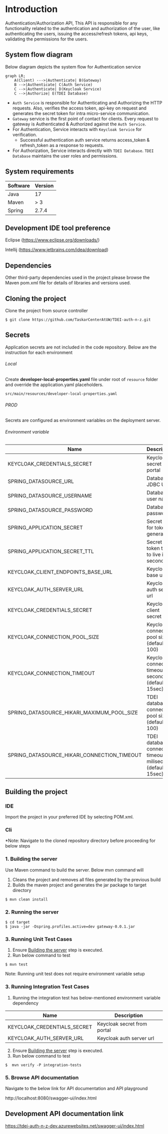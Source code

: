 # Introduction

Authentication/Authorization API, This API is responsible for any functionality related to the authentication and
authorization of
the
user, like authenticating the users, issuing the access/refresh tokens, api keys, validating the permissions for the
users.

## System flow diagram

Below diagram depicts the system flow for Authentication service

```mermaid
graph LR;
    A(Client) --->|Authenticate| B(Gateway) 
    B -->|Authenticate| C(Auth Service) 
    C -->|Authenticate| D(Keycloak Service)
    C -->|Authorize| E(TDEI Database)
```

- `Auth Service` is responsible for Authenticating and Authorizing the HTTP requests. Also, verifies the access token,
  api-key on request and generates the secret token
  for intra micro-service communication.
- `Gateway` service is the first point of contact for clients. Every request to gateway is Authenticated & Authorized
  against
  the `Auth Service`.
- For Authentication, Service interacts with `Keycloak Service` for verification.
    - Successful authentication auth service returns access_token & refresh_token as a response to requests.
- For Authorization, Service interacts directly with `TDEI Database`. `TDEI Database` maintains the user
  roles and permissions.

## System requirements

| Software | Version |
|----------|---------|
| Java     | 17      |
| Maven    | > 3     |
| Spring   | 2.7.4   |

## Development IDE tool preference

Eclipse (https://www.eclipse.org/downloads/)

Intellij (https://www.jetbrains.com/idea/download)

## Dependencies

Other third-party dependencies used in the project please browse the Maven pom.xml file for details of libraries and
versions used.

## Cloning the project

Clone the project from source controller

```shell
$ git clone https://github.com/TaskarCenterAtUW/TDEI-auth-n-z.git
```

## Secrets

Application secrets are not included in the code repository. Below are the instruction for each environment

###### Local

Create **developer-local-properties.yaml** file under root of `resource` folder and override the application.yaml
placeholders.

```src/main/resources/developer-local-properties.yaml```

###### PROD

Secrets are configured as environment variables on the deployment server.

###### Environment variable

| Name                                | Description                                               |
|-------------------------------------|-----------------------------------------------------------|
| KEYCLOAK_CREDENTIALS_SECRET         | Keycloak secret from portal                               |
| SPRING_DATASOURCE_URL               | Database JDBC URL                                         |
| SPRING_DATASOURCE_USERNAME          | Database user name                                        |
| SPRING_DATASOURCE_PASSWORD          | Database password                                         |
| SPRING_APPLICATION_SECRET           | Secret key for token generation                           |
| SPRING_APPLICATION_SECRET_TTL       | Secret token time to live in seconds                      |
| KEYCLOAK_CLIENT_ENDPOINTS_BASE_URL  | Keycloak base url                                         |
| KEYCLOAK_AUTH_SERVER_URL            | Keycloak auth server url                                  |
| KEYCLOAK_CREDENTIALS_SECRET         | Keycloak client secret                                    |
| KEYCLOAK_CONNECTION_POOL_SIZE       | Keycloak connection pool size (default : 100)             |
| KEYCLOAK_CONNECTION_TIMEOUT         | Keycloak connection timeout in seconds (default : 15sec)  |
| SPRING_DATASOURCE_HIKARI_MAXIMUM_POOL_SIZE | TDEI database connection pool size (default : 100)        |
| SPRING_DATASOURCE_HIKARI_CONNECTION_TIMEOUT | TDEI database connection timeout in miliseconds  (default : 15sec) |

## Building the project

### IDE

Import the project in your preferred IDE by selecting POM.xml.

### Cli

*Note: Navigate to the cloned repository directory before proceeding for below steps

### 1. Building the server

Use Maven command to build the server. Below mvn command will

1. Cleans the project and removes all files generated by the previous build
2. Builds the maven project and generates the jar package to target directory

```
$ mvn clean install
```

### 2. Running the server

```
$ cd target
$ java -jar -Dspring.profiles.active=dev gateway-0.0.1.jar
```

### 3. Running Unit Test Cases

1. Ensure [Building the server](#1-building-the-server) step is executed.
2. Run below command to test

```
$ mvn test
```

Note: Running unit test does not require environment variable setup

### 3. Running Integration Test Cases

1. Running the integration test has below-mentioned environment variable dependency

|  Name   | Description                          |
|-----|--------------------------------------|
|  KEYCLOAK_CREDENTIALS_SECRET | Keycloak secret from portal          |
|  KEYCLOAK_AUTH_SERVER_URL | Keycloak auth server url             |

2. Ensure [Building the server](#1-building-the-server) step is executed.
3. Run below command to test

```
$  mvn verify -P integration-tests
```

### 5. Browse API documentation

Navigate to the below link for API documentation and API playground

http://localhost:8080/swagger-ui/index.html

## Development API documentation link

https://tdei-auth-n-z-dev.azurewebsites.net/swagger-ui/index.html